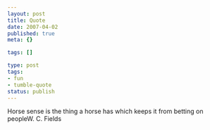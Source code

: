 ```yaml
---
layout: post
title: Quote
date: 2007-04-02
published: true
meta: {}

tags: []

type: post
tags:
- fun
- tumble-quote
status: publish
---
```

<!-- blockquote  -->Horse sense is the thing a horse has which keeps it from betting on people<!-- endblockquote  -->W. C. Fields
